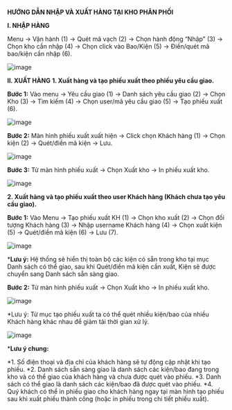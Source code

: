 **HƯỚNG DẪN NHẬP VÀ XUẤT HÀNG TẠI KHO PHÂN PHỐI**

**I.	NHẬP HÀNG**

Menu -> Vận hành (1) -> Quét mã vạch (2) -> Chọn hành động “Nhập” (3) -> Chọn kho cần nhập (4) -> Chọn click vào Bao/Kiện (5) -> Điền/quét mã bao/kiện cần nhập (6).
 
![image](https://user-images.githubusercontent.com/85599407/128136567-5c3ead4d-81b3-4923-8dba-7ef62fd50797.png)

**II.	XUẤT HÀNG**
**1.	Xuất hàng và tạo phiếu xuất theo phiếu yêu cầu giao.**

**Bước 1:** Vào menu -> Yêu cầu giao (1) -> Danh sách yêu cầu giao (2) -> Chọn Kho (3) -> Tìm kiếm (4) -> Chọn user/mã yêu cầu giao (5) -> Tạo phiếu xuất (6).
 
![image](https://user-images.githubusercontent.com/85599407/128136585-367741d2-786f-4845-88d9-631fbda9c4e5.png)

**Bước 2:** Màn hình phiếu xuất xuất hiện -> Click chọn Khách hàng (1) -> Chọn kiện (2) -> Quét/điền mã kiện -> Lưu.
 
![image](https://user-images.githubusercontent.com/85599407/128136602-afca4b9c-a9c3-4d6c-8ecc-2701178ea914.png)

**Bước 3:** Từ màn hình phiếu xuất -> Chọn Xuất kho -> In phiếu xuất kho.

 ![image](https://user-images.githubusercontent.com/85599407/128136615-6eae4507-2d14-407b-ac72-fcd6bf1b1eef.png)

**2.	Xuất hàng và tạo phiếu xuất theo user Khách hàng (Khách chưa tạo yêu cầu giao).**

**Bước 1:** Vào Menu -> Tạo phiếu xuất KH (1) -> Chọn kho xuất (2) -> Chọn đối tượng Khách hàng (3) -> Nhập username Khách hàng (4) -> Chọn xuất kiện (5) -> Quét/điền mã kiện (6) -> Lưu (7).

![image](https://user-images.githubusercontent.com/85599407/128136635-b9411b51-0851-4058-8c84-12edfb4e61be.png)

***Lưu ý:** Hệ thống sẽ hiển thị toàn bộ các kiện có sẵn trong kho tại mục Danh sách có thể giao, sau khi Quét/điền mã kiện cần xuất, Kiện sẽ được chuyển sang Danh sách sẵn sàng giao.

**Bước 2:** Từ màn hình phiếu xuất -> Chọn Xuất kho -> In phiếu xuất kho.

 ![image](https://user-images.githubusercontent.com/85599407/128136708-6ad64d30-7073-49dc-a0cc-16fbbd19bef6.png)

*Lưu ý: Từ mục tạo phiếu xuất ta có thể quét nhiều kiện/bao của nhiều Khách hàng khác nhau để giảm tải thời gian xử lý.

![image](https://user-images.githubusercontent.com/85599407/128136754-77403ef0-396b-4055-b326-536eb0ccc276.png)

***Lưu ý chung:**

*1. Số điện thoại và địa chỉ của khách hàng sẽ tự động cập nhật khi tạo phiếu.
*2. Danh sách sẵn sàng giao là danh sách các kiện/bao đang trong kho và có thể giao của khách hàng và chưa được quét vào phiếu.
*3. Danh sách có thể giao là danh sách các kiện/bao đã được quét vào phiếu.
*4.  Quý khách có thể in phiếu giao cho khách hàng ngay tại màn hình tạo phiếu sau khi xuất phiếu thành công (hoặc in phiếu trong chi tiết phiếu xuất).

